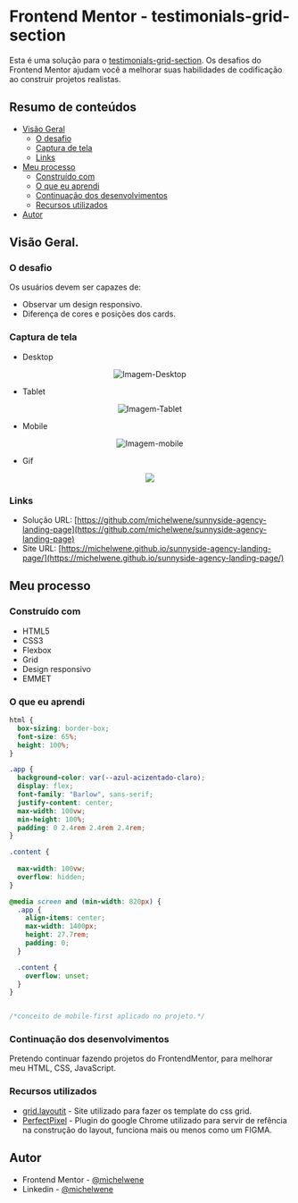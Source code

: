 # Frontend Mentor - testimonials-grid-section
Esta é uma solução para o [testimonials-grid-section](https://www.frontendmentor.io/challenges/testimonials-grid-section-Nnw6J7Un7). Os desafios do Frontend Mentor ajudam você a melhorar suas habilidades de codificação ao construir projetos realistas.

## Resumo de conteúdos

- [Visão Geral](#Visão-Geral)
  - [O desafio](#O-desafio)
  - [Captura de tela](#Captura-de-tela)
  - [Links](#Links)
- [Meu processo](#Meu-processo)
  - [Construído com](#Constrído-com)
  - [O que eu aprendi](#O-que-eu-aprendi)
  - [Continuação dos desenvolvimentos](#Continuação-dos-desenvolvimentos)
  - [Recursos utilizados](#Recursos-utilizados)
- [Autor](#Autor)

## Visão Geral.

### O desafio

Os usuários devem ser capazes de:

- Observar um design responsivo.
- Diferença de cores e posições dos cards.

### Captura de tela

- Desktop
<p  align="center" >
  <img src="assets/images/desktop.png"alt="Imagem-Desktop"/>
</p>

- Tablet
<p  align="center" >
<img src="assets/images/tablet.png"alt="Imagem-Tablet"/>
</p>

- Mobile
<p  align="center" >
<img src="assets/images/mobile.png"alt="Imagem-mobile"/>
</p>

- Gif
<p  align="center" >
<img src="assets/images/180122.gif">
</p>

### Links

- Solução URL: [https://github.com/michelwene/sunnyside-agency-landing-page](https://github.com/michelwene/sunnyside-agency-landing-page)
- Site URL: [https://michelwene.github.io/sunnyside-agency-landing-page/](https://michelwene.github.io/sunnyside-agency-landing-page/)

## Meu processo

### Construído com

- HTML5
- CSS3
- Flexbox
- Grid
- Design responsivo
- EMMET

### O que eu aprendi

```css
html {
  box-sizing: border-box;
  font-size: 65%;
  height: 100%;
}

.app {
  background-color: var(--azul-acizentado-claro);
  display: flex;
  font-family: "Barlow", sans-serif;
  justify-content: center;
  max-width: 100vw;
  min-height: 100%;
  padding: 0 2.4rem 2.4rem 2.4rem;
}

.content {
  
  max-width: 100vw;
  overflow: hidden;
}

@media screen and (min-width: 820px) {
  .app {
    align-items: center;
    max-width: 1400px;
    height: 27.7rem;
    padding: 0;
  }

  .content {
    overflow: unset;
  }
}


/*conceito de mobile-first aplicado no projeto.*/
```

### Continuação dos desenvolvimentos

Pretendo continuar fazendo projetos do FrontendMentor, para melhorar meu HTML, CSS, JavaScript.

### Recursos utilizados

- [grid.layoutit](https://grid.layoutit.com/) - Site utilizado para fazer os template do css grid.
- [PerfectPixel](https://www.welldonecode.com/perfectpixel/) - Plugin do google Chrome utilizado para servir de refência na construção do layout, funciona mais ou menos como um FIGMA.

## Autor

- Frontend Mentor - [@michelwene](https://www.frontendmentor.io/profile/michelwene)
- Linkedin - [@michelwene](https://www.linkedin.com/in/michelwene/)
